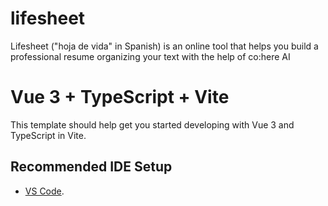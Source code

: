 # lifesheet

Lifesheet ("hoja de vida" in Spanish) is an online tool that helps you build a professional resume organizing your text with the help of co:here AI

# Vue 3 + TypeScript + Vite

This template should help get you started developing with Vue 3 and TypeScript in Vite.

## Recommended IDE Setup

-   [VS Code](https://code.visualstudio.com/).
